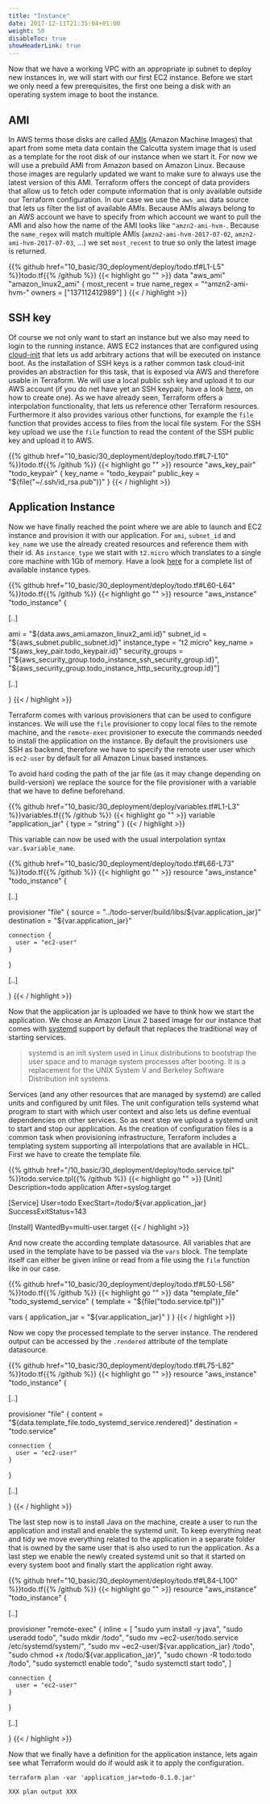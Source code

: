 ```yaml
---
title: "Instance"
date: 2017-12-11T21:35:04+01:00
weight: 50
disableToc: true
showHeaderLink: true 
---
```


Now that we have a working VPC with an appropriate ip subnet to deploy new instances in, we will start with our first EC2 instance. Before we start we only need a few prerequisites, the first one being a disk with an operating system image to boot the instance.

## AMI
In AWS terms those disks are called [AMIs](https://docs.aws.amazon.com/AWSEC2/latest/UserGuide/AMIs.html) (Amazon Machine Images) that apart from some meta data contain the Calcutta system image that is used as a template for the root disk of our instance when we start it.
For now we will use a prebuild AMI from Amazon based on Amazon Linux. Because those images are regularly updated we want to make sure to always use the latest version of this AMI.
Terraform offers the concept of data providers that allow us to fetch oder compute information that is only available outside our Terraform configuration. In our case we use the `aws_ami` data source that lets us filter the list of available AMIs. Because AMIs always belong to an AWS account we have to specify from which account we want to pull the AMI and also how the name of the AMI looks like `^amzn2-ami-hvm-`. Because the `name_regex` will match multiple AMIs (`amzn2-ami-hvm-2017-07-02`, `amzn2-ami-hvm-2017-07-03`, ...) we set `most_recent` to true so only the latest image is returned.

<!-- snippet:deploy_aws_ami -->
{{% github href="10_basic/30_deployment/deploy/todo.tf#L1-L5" %}}todo.tf{{% /github %}}
{{< highlight go "" >}}
data "aws_ami" "amazon_linux2_ami" {
  most_recent = true
  name_regex  = "^amzn2-ami-hvm-"
  owners      = ["137112412989"]
}
{{< / highlight >}}
<!-- /snippet:deploy_aws_ami -->

## SSH key
Of course we not only want to start an instance but we also may need to login to the running instance. AWS EC2 instances that are configured using [cloud-init](https://docs.aws.amazon.com/AWSEC2/latest/UserGuide/amazon-linux-ami-basics.html#amazon-linux-cloud-init) that lets us add arbitrary actions that will be executed on instance boot. As the installation of SSH keys is a rather common task cloud-init provides an abstraction for this task, that is exposed via AWS and therefore usable in Terraform. We will use a local public ssh key and upload it to our AWS account (if you do net have yet an SSH keypair, have a look [here](https://www.ssh.com/ssh/keygen/), on how to create one).
As we have already seen, Terraform offers a interpolation functionality, that lets us reference other Terraform resources. Furthermore it also provides various other functions, for example the `file` function that provides access to files from the local file system. For the SSH key upload we use the `file` function to read the content of the SSH public key and upload it to AWS.

<!-- snippet:deploy_aws_key -->
{{% github href="10_basic/30_deployment/deploy/todo.tf#L7-L10" %}}todo.tf{{% /github %}}
{{< highlight go "" >}}
resource "aws_key_pair" "todo_keypair" {
  key_name   = "todo_keypair"
  public_key = "${file("~/.ssh/id_rsa.pub")}"
}
{{< / highlight >}}
<!-- /snippet:deploy_aws_key -->

## Application Instance
Now we have finally reached the point where we are able to launch and EC2 instance and provision it with our application. For `ami`, `subnet_id` and `key_name` we use the already created resources and reference them with their id. As `instance_type` we start with `t2.micro` which translates to a single core machine with 1Gb of memory. Have a look [here](https://aws.amazon.com/ec2/instance-types/) for a complete list of available instance types.

<!-- snippet:deploy_aws_instance -->
{{% github href="10_basic/30_deployment/deploy/todo.tf#L60-L64" %}}todo.tf{{% /github %}}
{{< highlight go "" >}}
resource "aws_instance" "todo_instance" {

 [..]

  ami             = "${data.aws_ami.amazon_linux2_ami.id}"
  subnet_id       = "${aws_subnet.public_subnet.id}"
  instance_type   = "t2.micro"
  key_name        = "${aws_key_pair.todo_keypair.id}"
  security_groups = ["${aws_security_group.todo_instance_ssh_security_group.id}", "${aws_security_group.todo_instance_http_security_group.id}"]

 [..]

}
{{< / highlight >}}
<!-- /snippet:deploy_aws_instance -->

Terraform comes with various provisioners that can be used to configure instances. We will use the `file` provisioner to copy local files to the remote machine, and the `remote-exec` provisioner to execute the commands needed to install the application on the instance. By default the provisioners use SSH as backend, therefore we have to specify the remote user user which is `ec2-user` by default for all Amazon Linux based instances.

To avoid hard coding the path of the jar file (as it may change depending on build-version) we replace the source for the file provisioner with a variable that we have to define beforehand.

<!-- snippet:deploy_aws_instance_var -->
{{% github href="10_basic/30_deployment/deploy/variables.tf#L1-L3" %}}variables.tf{{% /github %}}
{{< highlight go "" >}}
variable "application_jar" {
  type = "string"
}
{{< / highlight >}}
<!-- /snippet:deploy_aws_instance_var -->

This variable can now be used with the usual interpolation syntax `var.$variable_name`.

<!-- snippet:deploy_aws_instance_jar -->
{{% github href="10_basic/30_deployment/deploy/todo.tf#L66-L73" %}}todo.tf{{% /github %}}
{{< highlight go "" >}}
resource "aws_instance" "todo_instance" {

 [..]

  provisioner "file" {
    source      = "../todo-server/build/libs/${var.application_jar}"
    destination = "${var.application_jar}"

    connection {
      user = "ec2-user"
    }
  }

 [..]

}
{{< / highlight >}}
<!-- /snippet:deploy_aws_instance_jar -->

Now that the application jar is uploaded we have to think how we start the application. We chose an Amazon Linux 2 based image for our instance that comes with [systemd](https://www.freedesktop.org/wiki/Software/systemd/) support by default that replaces the traditional way of starting services.

> systemd is an init system used in Linux distributions to bootstrap the user space and to manage system processes after booting. It is a replacement for the UNIX System V and Berkeley Software Distribution init systems.

Services (and any other resources that are managed by systemd) are called units and configured by unit files. The unit configuration tells systemd what program to start with which user context and also lets us define eventual dependencies on other services.
So as next step we upload a systemd unit to start and stop our application. As the creation of configuration files is a common task when provisioning infrastructure, Terraform includes a templating system supporting all interpolations that are available in HCL. First we have to create the template file.

<!-- file:10_basic/30_deployment/deploy/todo.service.tpl -->
{{% github href="/10_basic/30_deployment/deploy/todo.service.tpl" %}}todo.service.tpl{{% /github %}}
{{< highlight go "" >}}
[Unit]
Description=todo application
After=syslog.target

[Service]
User=todo
ExecStart=/todo/${var.application_jar}
SuccessExitStatus=143

[Install]
WantedBy=multi-user.target
{{< / highlight >}}
<!-- /file:10_basic/30_deployment/deploy/todo.service.tpl -->

And now create the according template datasource. All variables that are used in the template have to be passed via the `vars` block. The template itself can either be given inline or read from a file using the `file` function like in our case.

<!-- snippet:deploy_aws_instance_systemd_unit -->
{{% github href="10_basic/30_deployment/deploy/todo.tf#L50-L56" %}}todo.tf{{% /github %}}
{{< highlight go "" >}}
data "template_file" "todo_systemd_service" {
  template = "${file("todo.service.tpl")}"

  vars {
    application_jar = "${var.application_jar}"
  }
}
{{< / highlight >}}
<!-- /snippet:deploy_aws_instance_systemd_unit -->

Now we copy the processed template to the server instance. The rendered output can be accessed by the `.rendered` attribute of the template datasource.

<!-- snippet:deploy_aws_instance_systemd -->
{{% github href="10_basic/30_deployment/deploy/todo.tf#L75-L82" %}}todo.tf{{% /github %}}
{{< highlight go "" >}}
resource "aws_instance" "todo_instance" {

 [..]

  provisioner "file" {
    content     = "${data.template_file.todo_systemd_service.rendered}"
    destination = "todo.service"

    connection {
      user = "ec2-user"
    }
  }

 [..]

}
{{< / highlight >}}
<!-- /snippet:deploy_aws_instance_systemd -->

The last step now is to install Java on the machine, create a user to run the application and install and enable the systemd unit. To keep everything neat and tidy we move everything related to the application in a separate folder that is owned by the same user that is also used to run the application. As a last step we enable the newly created systemd unit so that it started on every system boot and finally start the application right away.

<!-- snippet:deploy_aws_instance_install -->
{{% github href="10_basic/30_deployment/deploy/todo.tf#L84-L100" %}}todo.tf{{% /github %}}
{{< highlight go "" >}}
resource "aws_instance" "todo_instance" {

 [..]

  provisioner "remote-exec" {
    inline = [
      "sudo yum install -y java",
      "sudo useradd todo",
      "sudo mkdir /todo",
      "sudo mv ~ec2-user/todo.service /etc/systemd/system/",
      "sudo mv ~ec2-user/${var.application_jar} /todo",
      "sudo chmod +x /todo/${var.application_jar}",
      "sudo chown -R todo:todo /todo",
      "sudo systemctl enable todo",
      "sudo systemctl start todo",
    ]

    connection {
      user = "ec2-user"
    }
  }

 [..]

}
{{< / highlight >}}
<!-- /snippet:deploy_aws_instance_install -->

Now that we finally have a definition for the application instance, lets again see what Terraform would do if would ask it to apply the configuration.

```
terraform plan -var 'application_jar=todo-0.1.0.jar'

XXX plan output XXX
```
